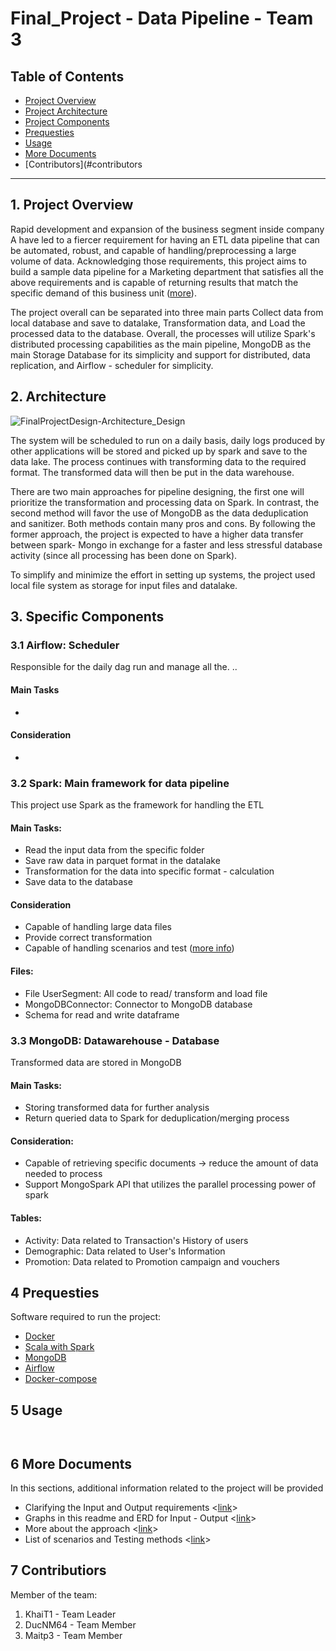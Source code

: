 # Final_Project - Data Pipeline - Team 3

## Table of Contents

- [Project Overview](#overview)
- [Project Architecture](#architecture)
- [Project Components](#components)
- [Prequesties](#prequesties)
- [Usage](#usage)
- [More Documents](#doc)
- [Contributors](#contributors
***


<a id='overview'></a>
## 1. Project Overview
Rapid development and expansion of the business segment inside company A have led to a fiercer requirement for having an ETL data pipeline that can be automated, robust, and capable of handling/preprocessing a large volume of data. 
Acknowledging those requirements, this project aims to build a sample data pipeline for a Marketing department that satisfies all the above requirements and is capable of returning results that match the specific demand of this business unit ([more](https://docs.google.com/spreadsheets/d/10420ZdVqh9tX8HHfqCQbzv6Rer4oypdxQ7RoEpgTo7A/edit?usp=sharing)). 

The project overall can be separated into three main parts Collect data from local database and save to datalake, Transformation data, and Load the processed data to the database.
Overall, the processes will utilize Spark's distributed processing capabilities as the main pipeline, MongoDB as the main Storage Database for its simplicity and support for distributed, data replication, and Airflow - scheduler for simplicity. 


<a id='architecture'></a>
## 2. Architecture
![FinalProjectDesign-Architecture_Design](https://user-images.githubusercontent.com/78945505/155892212-ff5400b1-4043-4e35-bb2a-d5bfaee6da3e.jpeg)

The system will be scheduled to run on a daily basis, daily logs produced by other applications will be stored and picked up by spark and save to the data lake. The process continues with transforming data to the required format. The transformed data will then be put in the data warehouse. 

There are two main approaches for pipeline designing, the first one will prioritize the transformation and processing data on Spark. In contrast, the second method will favor the use of MongoDB as the data deduplication and sanitizer. Both methods contain many pros and cons. By following the former approach, the project is expected to have a higher data transfer between spark- Mongo in exchange for a faster and less stressful database activity (since all processing has been done on Spark).

To simplify and minimize the effort in setting up systems, the project used local file system as storage for input files and datalake.


<a id='components'></a>
## 3. Specific Components
### 3.1 Airflow: Scheduler
Responsible for the daily dag run and manage all the. ..

#### Main Tasks
+ 
#### Consideration
+

### 3.2 Spark: Main framework for data pipeline 
This project use Spark as the framework for handling the ETL 
#### Main Tasks:
+ Read the input data from the specific folder
+ Save raw data in parquet format in the datalake
+ Transformation for the data into specific format - calculation
+ Save data to the database

#### Consideration
+ Capable of handling large data files
+ Provide correct transformation
+ Capable of handling scenarios and test ([more info](https://docs.google.com/spreadsheets/d/10420ZdVqh9tX8HHfqCQbzv6Rer4oypdxQ7RoEpgTo7A/edit#gid=506345512))

#### Files:
+ File UserSegment: All code to read/ transform and load file
+ MongoDBConnector: Connector to MongoDB database
+ Schema for read and write dataframe

### 3.3 MongoDB: Datawarehouse - Database
Transformed data are stored in MongoDB
#### Main Tasks:
+ Storing transformed data for further analysis
+ Return queried data to Spark for deduplication/merging process
#### Consideration:
+ Capable of retrieving specific documents -> reduce the amount of data needed to process
+ Support MongoSpark API that utilizes the parallel processing power of spark
#### Tables:
+ Activity: Data related to Transaction's History of users
+ Demographic: Data related to User's Information
+ Promotion: Data related to Promotion campaign and vouchers


<a id='prequesties'></a>
## 4 Prequesties 
Software required to run the project:
+ [Docker](https://www.docker.com)
+ [Scala with Spark](https://spark.apache.org/docs/latest/quick-start.html)
+ [MongoDB](https://www.mongodb.com/try/download/community)
+ [Airflow](https://airflow.apache.org/docs/apache-airflow/stable/start/index.html)
+ [Docker-compose]()


<a id='usage'></a>
## 5 Usage


```scala



```


<a id='doc'></a>
## 6 More Documents 
In this sections, additional information related to the project will be provided
+ Clarifying the Input and Output requirements <[link](https://docs.google.com/spreadsheets/d/10420ZdVqh9tX8HHfqCQbzv6Rer4oypdxQ7RoEpgTo7A/edit?usp=sharing)>
+ Graphs in this readme and ERD for Input - Output <[link](https://docs.google.com/document/d/1xtGPNm6DT3w5G9XtnOmor3aAYaLFFzOrUl16pz5kzL8/edit?usp=sharing)>
+ More about the approach <[link](https://docs.google.com/document/d/1xtGPNm6DT3w5G9XtnOmor3aAYaLFFzOrUl16pz5kzL8/edit?usp=sharing)>
+ List of scenarios and Testing methods <[link](https://docs.google.com/spreadsheets/d/10420ZdVqh9tX8HHfqCQbzv6Rer4oypdxQ7RoEpgTo7A/edit?usp=sharing)>

<a id='contributors'></a>
## 7 Contributiors
Member of the team:
1. KhaiT1 -  Team Leader
2. DucNM64 - Team Member
3. Maitp3 - Team Member
